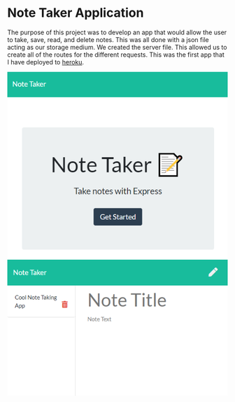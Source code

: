 # Note Taker Application

The purpose of this project was to develop an app that would allow the user to take, save, read, and delete notes. This was all done with a json file acting as our storage medium. We created the server file. This allowed us to create all of the routes for the different requests. This was the first app that I have deployed to [heroku](https://secure-ridge-98374.herokuapp.com/). 

![Deployed App Home Page](2020-07-13-22-25-36.png)
![Deployed App Note Page](2020-07-13-22-26-17.png)